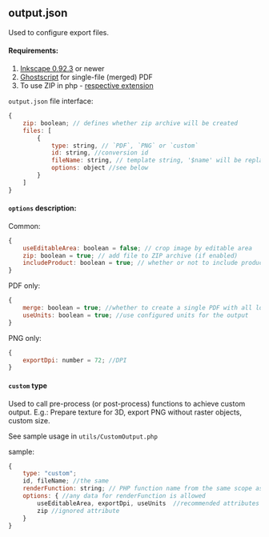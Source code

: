 ## output.json

Used to configure export files.

#### Requirements:
1. [Inkscape 0.92.3](https://inkscape.org/en/release/) or newer
2. [Ghostscript](https://www.ghostscript.com/download.html) for single-file (merged) PDF
3. To use ZIP in php - [respective extension](http://php.net/manual/en/zip.installation.php)

`output.json` file interface:
 
```js
{
    zip: boolean; // defines whether zip archive will be created    
    files: [
        {
            type: string, // `PDF`, `PNG` or `custom`
            id: string, //conversion id
            fileName: string, // template string, '$name' will be replaced with the current location name sample: "location_$name_preview.png"; 
            options: object //see below
        }
    ]
}
```

#### `options` description:

Common:
```js
{
    useEditableArea: boolean = false; // crop image by editable area
    zip: boolean = true; // add file to ZIP archive (if enabled)
    includeProduct: boolean = true; // whether or not to include product in the output (default: true)
}
```

PDF only:
```js
{
    merge: boolean = true; //whether to create a single PDF with all locations merged
    useUnits: boolean = true; //use configured units for the output 
}
```

PNG only:
```js
{
    exportDpi: number = 72; //DPI
}
```

#### `custom` type 

Used to call pre-process (or post-process) functions to achieve custom output.
E.g.: Prepare texture for 3D, export PNG without raster objects, custom size.

See sample usage in `utils/CustomOutput.php`

sample:
```js
{   
    type: "custom";
    id, fileName; //the same
    renderFunction: string; // PHP function name from the same scope as output.json parser.
    options: { //any data for renderFunction is allowed
        useEditableArea, exportDpi, useUnits  //recommended attributes
        zip //ignored attribute
    }
}
```